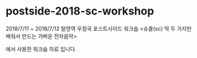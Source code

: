 # postside-2018-sc-workshop

2018/7/11 ~ 2018/7/12
탈영역 우정국 포스트사이드 워크숍
<슈콜(sc) 딱 두 가지만 배워서 만드는 가벼운 전자음악>

에서 사용한 워크숍 자료 입니다.
